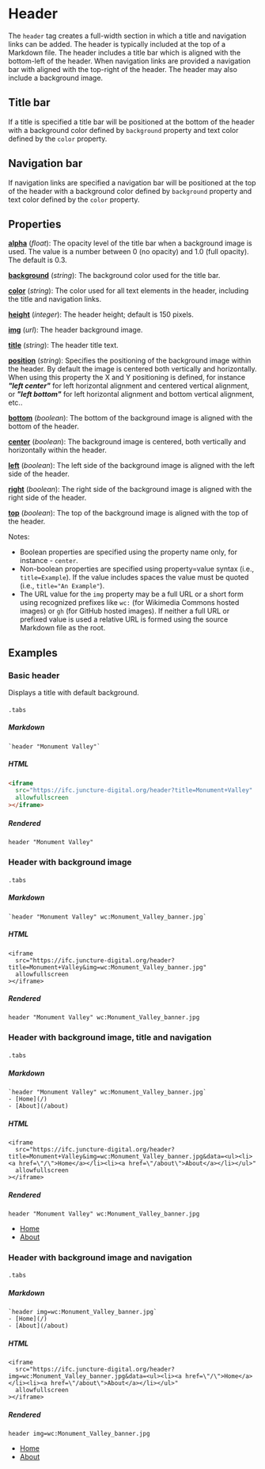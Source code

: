 <style> 
  .markdown-section h2 ~ p > strong > a { color: crimson; font-size: 110%; text-decoration: none; }
  .markdown-section table { 
    margin-left:3rem; 
    width: calc(100% - 6rem); 
    border:1px solid #555;
  }
  .markdown-section td, .markdown-section th {
    border:1px solid #555;
    padding: 8px;
    line-height: 1.2;
  }
  .markdown-section th {
    background-color:#E2F0F7;
    font-weight:bold !important;
    text-align:center !important;
  }
</style>

# Header

The `header` tag creates a full-width section in which a title and navigation links can be added.  The header is typically included at the top of a Markdown file.  The header includes a title bar which is aligned with the bottom-left of the header.  When navigation links are provided a navigation bar with aligned with the top-right of the header.  The header may also include a background image. 

## Title bar

If a title is specified a title bar will be positioned at the bottom of the header with a background color defined by `background` property and text color defined by the `color` property.

## Navigation bar

If navigation links are specified a navigation bar will be positioned at the top of the header with a background color defined by `background` property and text color defined by the `color` property.


## Properties

**[alpha](#examples)** (_float_):  The opacity level of the title bar when a background image is used.  The value is a number between 0 (no opacity) and 1.0 (full opacity). The default is 0.3.

**[background](#examples)** (_string_):  The background color used for the title bar.

**[color](#examples)** (_string_):  The color used for all text elements in the header, including the title and navigation links.

**[height](#examples)** (_integer_):  The header height; default is 150 pixels.

**[img](#examples)** (_url_):  The header background image.

**[title](#examples)** (_string_):  The header title text.

**[position](#examples)** (_string_):  Specifies the positioning of the background image within the header.  By default the image is centered both vertically and horizontally.  When using this property the X and Y positioning is defined, for instance ***"left center"*** for left horizontal alignment and centered vertical alignment, or ***"left bottom"*** for left horizontal alignment and bottom vertical alignment, etc..

**[bottom](#examples)** (_boolean_):  The bottom of the background image is aligned with the bottom of the header.

**[center](#examples)** (_boolean_):  The background image is centered, both vertically and horizontally within the header.

**[left](#examples)** (_boolean_):  The left side of the background image is aligned with the left side of the header.

**[right](#examples)** (_boolean_):  The right side of the background image is aligned with the right side of the header.

**[top](#examples)** (_boolean_):  The top of the background image is aligned with the top of the header.

Notes:
- Boolean properties are specified using the property name only, for instance - `center`.
- Non-boolean properties are specified using property=value syntax (i.e., `title=Example`).  If the value includes spaces the value must be quoted (i.e., `title="An Example"`).
- The URL value for the `img` property may be a full URL or a short form using recognized prefixes like `wc:` (for Wikimedia Commons hosted images) or `gh` (for GitHub hosted images).  If neither a full URL or prefixed value is used a relative URL is formed using the source Markdown file as the root.

## Examples

### Basic header

Displays a title with default background.

####
`.tabs`

##### Markdown

```markup
`header "Monument Valley"`
```

##### HTML

```html
<iframe
  src="https://ifc.juncture-digital.org/header?title=Monument+Valley"
  allowfullscreen
></iframe>
```

##### Rendered

`header "Monument Valley"`


### Header with background image

####
`.tabs`

##### Markdown

```markup
`header "Monument Valley" wc:Monument_Valley_banner.jpg`
```

##### HTML

```markup
<iframe
  src="https://ifc.juncture-digital.org/header?title=Monument+Valley&img=wc:Monument_Valley_banner.jpg"
  allowfullscreen
></iframe>
```

##### Rendered

`header "Monument Valley" wc:Monument_Valley_banner.jpg`


### Header with background image, title and navigation

####
`.tabs`

##### Markdown

```markup
`header "Monument Valley" wc:Monument_Valley_banner.jpg`
- [Home](/)
- [About](/about)
```

##### HTML

```markup
<iframe
  src="https://ifc.juncture-digital.org/header?title=Monument+Valley&img=wc:Monument_Valley_banner.jpg&data=<ul><li><a href=\"/\">Home</a></li><li><a href=\"/about\">About</a></li></ul>"
  allowfullscreen
></iframe>
```

##### Rendered

`header "Monument Valley" wc:Monument_Valley_banner.jpg`
- [Home](/)
- [About](/about)

### Header with background image and navigation

####
`.tabs`

##### Markdown

```markup
`header img=wc:Monument_Valley_banner.jpg`
- [Home](/)
- [About](/about)
```

##### HTML

```markup
<iframe
  src="https://ifc.juncture-digital.org/header?img=wc:Monument_Valley_banner.jpg&data=<ul><li><a href=\"/\">Home</a></li><li><a href=\"/about\">About</a></li></ul>"
  allowfullscreen
></iframe>
```

##### Rendered

`header img=wc:Monument_Valley_banner.jpg`
- [Home](/)
- [About](/about)
